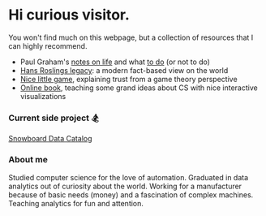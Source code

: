 # Hi curious visitor.   

You won't find much on this webpage, but a collection of resources that I can highly recommend.

- Paul Graham's [notes on life](http://www.paulgraham.com/vb.html) and what [to do](http://www.paulgraham.com/todo.html) (or not to do) 
- [Hans Roslings legacy](https://www.gapminder.org/): a modern fact-based view on the world 
- [Nice little game]( https://ncase.me/trust/ ), explaining trust from a game theory perspective
- [Online book](https://natureofcode.com/book/chapter-9-the-evolution-of-code/), teaching some grand ideas about CS with nice interactive visualizations

### Current side project 🏂
[Snowboard Data Catalog](https://snowboard.software/)

### About me
Studied computer science for the love of automation. 
Graduated in data analytics out of curiosity about the world. 
Working for a manufacturer because of basic needs (money) and a fascination of complex machines. 
Teaching analytics for fun and attention. 
